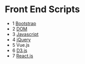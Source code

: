 # Front End Scripts

- 1 [Bootstrap](./bootstrap)
- 2 [DOM](./DOM)
- 3 [Javascript](./JavaScript)
- 4 [jQuery](./jQuery)
- 5 Vue.js
- 6 [D3.js](./D3)
- 7 [React.js](./React)
